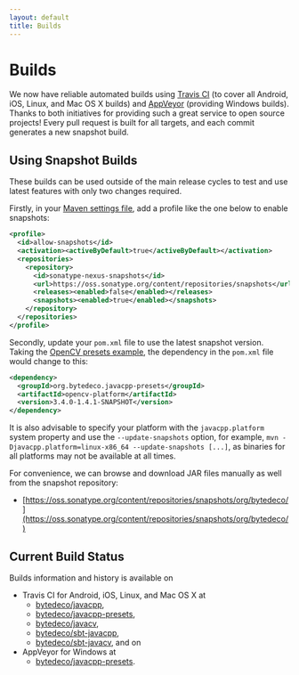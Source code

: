 ```yaml
---
layout: default
title: Builds
---
```


Builds
======

We now have reliable automated builds using [Travis CI](https://www.travis-ci.org/) (to cover all Android, iOS, Linux, and Mac OS X builds) and [AppVeyor](https://www.appveyor.com/) (providing Windows builds). Thanks to both initiatives for providing such a great service to open source projects! Every pull request is built for all targets, and each commit generates a new snapshot build.

Using Snapshot Builds
---------------------

These builds can be used outside of the main release cycles to test and use latest features with only two changes required.

Firstly, in your [Maven settings file](https://maven.apache.org/settings.html), add a profile like the one below to enable snapshots:

```xml
<profile>
  <id>allow-snapshots</id>
  <activation><activeByDefault>true</activeByDefault></activation>
  <repositories>
    <repository>
      <id>sonatype-nexus-snapshots</id>
      <url>https://oss.sonatype.org/content/repositories/snapshots</url>
      <releases><enabled>false</enabled></releases>
      <snapshots><enabled>true</enabled></snapshots>
    </repository>
  </repositories>
</profile>
```

Secondly, update your `pom.xml` file to use the latest snapshot version. Taking the [OpenCV presets example](https://github.com/bytedeco/javacpp-presets/tree/master/opencv#sample-usage), the dependency in the `pom.xml` file would change to this:

```xml
<dependency>
  <groupId>org.bytedeco.javacpp-presets</groupId>
  <artifactId>opencv-platform</artifactId>
  <version>3.4.0-1.4.1-SNAPSHOT</version>
</dependency>
```

It is also advisable to specify your platform with the `javacpp.platform` system property and use the `--update-snapshots` option, for example, `mvn -Djavacpp.platform=linux-x86_64 --update-snapshots [...]`, as binaries for all platforms may not be available at all times.

For convenience, we can browse and download JAR files manually as well from the snapshot repository:
 * [https://oss.sonatype.org/content/repositories/snapshots/org/bytedeco/](https://oss.sonatype.org/content/repositories/snapshots/org/bytedeco/)

Current Build Status
---------------------

Builds information and history is available on

 * Travis CI for Android, iOS, Linux, and Mac OS X at
   * [bytedeco/javacpp](https://travis-ci.org/bytedeco/javacpp),
   * [bytedeco/javacpp-presets](https://travis-ci.org/bytedeco/javacpp-presets),
   * [bytedeco/javacv](https://travis-ci.org/bytedeco/javacv),
   * [bytedeco/sbt-javacpp](https://travis-ci.org/bytedeco/sbt-javacpp),
   * [bytedeco/sbt-javacv](https://travis-ci.org/bytedeco/sbt-javacv), and on
 * AppVeyor for Windows at
   * [bytedeco/javacpp-presets](https://ci.appveyor.com/project/Bytedeco/javacpp-presets).

